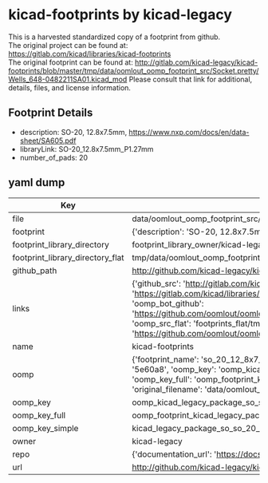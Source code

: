 # kicad-footprints by kicad-legacy  
This is a harvested standardized copy of a footprint from github.  
The original project can be found at:  
https://gitlab.com/kicad/libraries/kicad-footprints  
The original footprint can be found at:
http://gitlab.com/kicad-legacy/kicad-footprints/blob/master/tmp/data/oomlout_oomp_footprint_src/Socket.pretty/Wells_648-0482211SA01.kicad_mod
Please consult that link for additional, details, files, and license information.  
## Footprint Details
* description: SO-20, 12.8x7.5mm, https://www.nxp.com/docs/en/data-sheet/SA605.pdf  
* libraryLink: SO-20_12.8x7.5mm_P1.27mm  
* number_of_pads: 20  
## yaml dump  
| Key | Value |  
| --- | --- |  
| file | data/oomlout_oomp_footprint_src/kicad-footprints/Package_SO.pretty/SO-20_12.8x7.5mm_P1.27mm.kicad_mod |  
| footprint | {'description': 'SO-20, 12.8x7.5mm, https://www.nxp.com/docs/en/data-sheet/SA605.pdf', 'libraryLink': 'SO-20_12.8x7.5mm_P1.27mm', 'number_of_pads': 20} |  
| footprint_library_directory | footprint_library_owner/kicad-legacy_kicad-footprints |  
| footprint_library_directory_flat | tmp/data/oomlout_oomp_footprint_src/footprints_flat/kicad_legacy_package_so_so_20_12_8x7_5mm_p1_27mm/working |  
| github_path | http://github.com/kicad-legacy/kicad-footprints/blob/master/tmp/data/oomlout_oomp_footprint_src/Package_SO.pretty/SO-20_12.8x7.5mm_P1.27mm.kicad_mod |  
| links | {'github_src': 'http://gitlab.com/kicad-legacy/kicad-footprints/blob/master/tmp/data/oomlout_oomp_footprint_src/Socket.pretty/Wells_648-0482211SA01.kicad_mod', 'github_src_repo': 'https://gitlab.com/kicad/libraries/kicad-footprints', 'oomp_bot': 'tmp/data/oomlout_oomp_footprint_src/footprints/kicad_legacy_package_so_so_20_12_8x7_5mm_p1_27mm/working', 'oomp_bot_github': 'https://github.com/oomlout/oomlout_oomp_footprint_bot/tree/main/tmp/data/oomlout_oomp_footprint_src/footprints/kicad_legacy_package_so_so_20_12_8x7_5mm_p1_27mm/working', 'oomp_src_flat': 'footprints_flat/tmp/data/oomlout_oomp_footprint_src/footprints_flat/kicad_legacy_package_so_so_20_12_8x7_5mm_p1_27mm/working', 'oomp_src_flat_github': 'https://github.com/oomlout/oomlout_oomp_footprint_src/tree/main/tmp/data/oomlout_oomp_footprint_src/footprints_flat/kicad_legacy_package_so_so_20_12_8x7_5mm_p1_27mm/working'} |  
| name | kicad-footprints |  
| oomp | {'footprint_name': 'so_20_12_8x7_5mm_p1_27mm', 'library_name': 'package_so', 'md5': '5e60a8293d19234fcd25ceb624bab37a', 'md5_10': '5e60a8293d', 'md5_5': '5e60a', 'md5_6': '5e60a8', 'oomp_key': 'oomp_kicad_legacy_package_so_so_20_12_8x7_5mm_p1_27mm', 'oomp_key_extra': 'oomp_footprint_kicad_legacy_package_so_so_20_12_8x7_5mm_p1_27mm', 'oomp_key_full': 'oomp_footprint_kicad_legacy_package_so_so_20_12_8x7_5mm_p1_27mm_5e60a8', 'oomp_key_simple': 'kicad_legacy_package_so_so_20_12_8x7_5mm_p1_27mm', 'original_filename': 'data/oomlout_oomp_footprint_src/kicad-footprints/Package_SO.pretty/SO-20_12.8x7.5mm_P1.27mm.kicad_mod', 'owner_name': 'kicad_legacy'} |  
| oomp_key | oomp_kicad_legacy_package_so_so_20_12_8x7_5mm_p1_27mm |  
| oomp_key_full | oomp_footprint_kicad_legacy_package_so_so_20_12_8x7_5mm_p1_27mm |  
| oomp_key_simple | kicad_legacy_package_so_so_20_12_8x7_5mm_p1_27mm |  
| owner | kicad-legacy |  
| repo | {'documentation_url': 'https://docs.github.com/rest/repos/repos#get-a-repository', 'message': 'Not Found'} |  
| url | http://github.com/kicad-legacy/kicad-footprints |  

